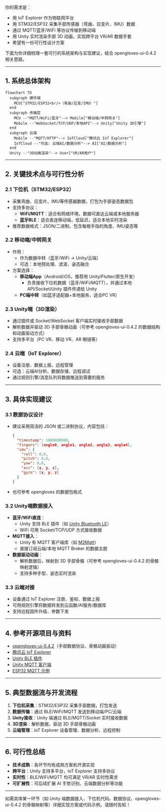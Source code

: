 你的需求是：  
- 用 IoT Explorer 作为物联网平台  
- 用 STM32/ESP32 采集手部传感器（弯曲、应变片、IMU）数据  
- 通过 MQTT/蓝牙/WiFi 等协议传输到移动端  
- 用 Unity 实时渲染手部 3D 动画，实现跨平台 VR/AR 数据手套  
- 希望有一份可行性设计方案

下面为你详细梳理一套可行的系统架构与实现建议，结合 opengloves-ui-0.4.2 相关思路。

---

## 1. 系统总体架构

```mermaid
flowchart TD
  subgraph 硬件端
    MCU["STM32/ESP32<br/>（弯曲/应变/IMU）"]
  end
  subgraph 传输层
    MCU --"MQTT/WiFi/蓝牙"--> Mobile["移动端/中转网关"]
    Mobile --"WebSocket/TCP/UDP/本地API"--> Unity["Unity 3D引擎"]
  end
  subgraph 云端
    Mobile --"MQTT/HTTP"--> IoTCloud["腾讯云 IoT Explorer"]
    IoTCloud --"可选: 云端AI/数据分析"--> AI["AI/数据分析"]
  end
  Unity --"3D动画渲染"--> User["VR/AR用户"]
```

---

## 2. 关键技术点与可行性分析

### 2.1 下位机（STM32/ESP32）

- 采集弯曲、应变片、IMU等传感器数据，打包为手部姿态数据包
- 支持多协议：  
  - **WiFi/MQTT**：适合有网络环境，数据可直达云端或本地服务器  
  - **蓝牙BLE**：适合直连移动端，低延迟，适合本地实时渲染
- 推荐数据格式：JSON/二进制，包含每根手指的角度、IMU姿态等

### 2.2 移动端/中转网关

- 作用：  
  - 作为数据中转（蓝牙/WiFi → Unity/云端）
  - 可选：本地预处理、滤波、姿态融合
- 方案选择：  
  - **移动端App**（Android/iOS，推荐用 Unity/Flutter/原生开发）  
    - 负责接收下位机数据（蓝牙/WiFi/MQTT），并通过本地 API/Socket/Unity 插件传递给 Unity
  - **PC端中转**（如蓝牙适配器+本地服务，适合PC VR）

### 2.3 Unity端（3D渲染）

- 通过插件或 Socket/WebSocket 客户端实时接收手部数据
- 解析数据并驱动 3D 手部骨骼动画（可参考 opengloves-ui-0.4.2 的数据结构和动画驱动方式）
- 支持多平台（PC VR、移动 VR、AR 眼镜等）

### 2.4 云端（IoT Explorer）

- 设备注册、数据上报、远程管理
- 可选：云端AI分析、数据存储、远程调试
- 通过规则引擎/消息队列将数据推送到需要的服务

---

## 3. 具体实现建议

### 3.1 数据协议设计

- 建议采用简洁的 JSON 或二进制协议，内容包括：
  ```json
  {
    "timestamp": 1680000000,
    "fingers": [angle0, angle1, angle2, angle3, angle4],
    "imu": {
      "roll": 0.0,
      "pitch": 0.0,
      "yaw": 0.0,
      "acc": [x, y, z],
      "gyro": [x, y, z]
    }
  }
  ```
- 也可参考 opengloves 的数据包格式

### 3.2 Unity端数据接入

- **蓝牙/WiFi直连**：  
  - Unity 支持 BLE 插件（如 [Unity Bluetooth LE](https://assetstore.unity.com/packages/tools/network/bluetooth-le-for-ios-tvos-and-android-26661)）
  - WiFi 可用 Socket/TCP/UDP 方式接收数据
- **MQTT接入**：  
  - Unity 有 MQTT 客户端库（如 [M2Mqtt](https://github.com/eclipse/paho.mqtt.m2mqtt)）
  - 直接订阅云端/本地 MQTT Broker 的数据主题
- **数据驱动动画**：  
  - 解析数据后，映射到 3D 手部骨骼（可参考 opengloves-ui-0.4.2 的骨骼映射逻辑）
  - 支持多种手型、姿态实时渲染

### 3.3 云端对接

- 设备通过 IoT Explorer 注册、鉴权、数据上报
- 可用规则引擎将数据转发到云函数/AI服务/数据库
- 支持远程固件升级、参数下发

---

## 4. 参考开源项目与资料

- [opengloves-ui-0.4.2](https://github.com/OpenGloves/opengloves-ui)（手部数据协议、骨骼动画驱动）
- [腾讯云 IoT Explorer](https://cloud.tencent.com/product/iotexplorer)
- [Unity BLE 插件](https://assetstore.unity.com/packages/tools/network/bluetooth-le-for-ios-tvos-and-android-26661)
- [Unity MQTT 客户端](https://github.com/eclipse/paho.mqtt.m2mqtt)
- [ESP32 MQTT 示例](https://github.com/espressif/arduino-esp32/tree/master/libraries/MQTT)

---

## 5. 典型数据流与开发流程

1. **下位机采集**：STM32/ESP32 采集手部数据，打包发送
2. **数据传输**：通过 BLE/WiFi/MQTT 发送到移动端/PC/云端
3. **Unity接收**：Unity 端通过 BLE/MQTT/Socket 实时接收数据
4. **3D渲染**：解析数据，驱动 3D 手部骨骼动画
5. **云端管理**：IoT Explorer 设备管理、数据分析、远程控制

---

## 6. 可行性总结

- **技术成熟**：各环节均有成熟方案和开源实现
- **跨平台**：Unity 支持多平台，IoT Explorer 支持多协议
- **实时性**：BLE/WiFi/MQTT 均可满足 VR/AR 实时性需求
- **可扩展性**：可后续扩展 AI 手势识别、云端数据分析等功能

---

如需具体某一环节（如 Unity 端数据接入、下位机代码、数据协议、opengloves-ui-0.4.2 的骨骼映射等）详细实现方案或代码示例，请随时告知！